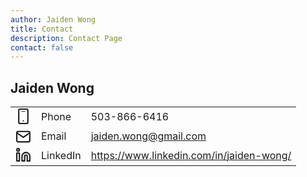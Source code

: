 ```yaml
---
author: Jaiden Wong
title: Contact
description: Contact Page
contact: false
---
```


## Jaiden Wong

| | | |
|-|-|-|
| <svg width="25" height="25" viewBox="0 0 24 24" fill="none" xmlns="http://www.w3.org/2000/svg"><rect x="9" y="4" width="6" height="1" rx="0.5" fill="currentColor"/><path d="M12 20C12.2652 20 12.5196 19.8946 12.7071 19.7071C12.8946 19.5196 13 19.2652 13 19C13 18.7348 12.8946 18.4804 12.7071 18.2929C12.5196 18.1054 12.2652 18 12 18C11.7348 18 11.4804 18.1054 11.2929 18.2929C11.1054 18.4804 11 18.7348 11 19C11 19.2652 11.1054 19.5196 11.2929 19.7071C11.4804 19.8946 11.7348 20 12 20Z" fill="currentColor"/><rect x="5" y="1" width="14" height="22" rx="2" stroke="currentColor" stroke-width="2"/></svg> | Phone | 503-866-6416 |
| <svg width="25" height="25" xmlns="http://www.w3.org/2000/svg" viewBox="0 0 24 21" fill="none" stroke="currentColor" stroke-width="2" stroke-linecap="round" stroke-linejoin="round"><path d="M4 4h16c1.1 0 2 .9 2 2v12c0 1.1-.9 2-2 2H4c-1.1 0-2-.9-2-2V6c0-1.1.9-2 2-2z"></path><polyline points="22,6 12,13 2,6"></polyline></svg> | Email | jaiden.wong@gmail.com |
| <svg width="25" height="25" xmlns="http://www.w3.org/2000/svg" viewBox="0 0 24 24" fill="none" stroke="currentColor" stroke-width="2" stroke-linecap="round" stroke-linejoin="round"><path d="M16 8a6 6 0 0 1 6 6v7h-4v-7a2 2 0 0 0-2-2 2 2 0 0 0-2 2v7h-4v-7a6 6 0 0 1 6-6z"></path><rect x="2" y="9" width="4" height="12"></rect><circle cx="4" cy="4" r="2"></circle></svg></a> | LinkedIn | https://www.linkedin.com/in/jaiden-wong/ |


